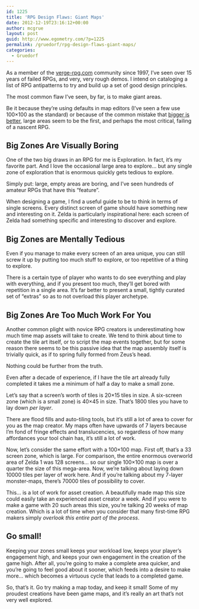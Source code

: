 ```yaml
---
id: 1225
title: 'RPG Design Flaws: Giant Maps'
date: 2012-12-19T23:16:12+00:00
author: mcgrue
layout: post
guid: http://www.egometry.com/?p=1225
permalink: /gruedorf/rpg-design-flaws-giant-maps/
categories:
  - Gruedorf
---
```

As a member of the <a href=http://verge-rpg.com>verge-rpg.com</a> community since 1997, I&#8217;ve seen over 15 years of failed RPGs, and very, very rough demos. I intend on cataloging a list of RPG antipatterns to try and build up a set of good design principles.

The most common flaw I&#8217;ve seen, by far, is to make giant areas.

Be it because they&#8217;re using defaults in map editors (I&#8217;ve seen a few use 100&#215;100 as the standard) or because of the common mistake that [bigger is better](http://www.egometry.com/gruedorf/bigger-better-more-and-the-rpg-curse/), large areas seem to be the first, and perhaps the most critical, failing of a nascent RPG.

## Big Zones Are Visually Boring

One of the two big draws in an RPG for me is Exploration. In fact, it&#8217;s my favorite part. And I love the occasional large area to explore&#8230; but any single zone of exploration that is enormous quickly gets tedious to explore.

Simply put: large, empty areas are boring, and I&#8217;ve seen hundreds of amateur RPGs that have this &#8220;feature&#8221;.

When designing a game, I find a useful guide to be to think in terms of single screens. Every distinct screen of game should have something new and interesting on it. Zelda is particularly inspirational here: each screen of Zelda had something specific and interesting to discover and explore.

## Big Zones are Mentally Tedious

Even if you manage to make every screen of an area unique, you can still screw it up by putting too much stuff to explore, or too repetitive of a thing to explore. 

There is a certain type of player who wants to do see everything and play with everything, and if you present too much, they&#8217;ll get bored with repetition in a single area. It&#8217;s far better to present a small, tightly curated set of &#8220;extras&#8221; so as to not overload this player archetype.

## Big Zones Are Too Much Work For You

Another common plight with novice RPG creators is underestimating how much time map assets will take to create. We tend to think about time to create the tile art itself, or to script the map events together, but for some reason there seems to be this passive idea that the map assembly itself is trivially quick, as if to spring fully formed from Zeus&#8217;s head.

Nothing could be further from the truth.

Even after a decade of experience, if I have the tile art already fully completed it takes me a minimum of half a day to make a small zone. 

Let&#8217;s say that a screen&#8217;s worth of tiles is 20&#215;15 tiles in size. A six-screen zone (which is a small zone) is 40&#215;45 in size. That&#8217;s 1800 tiles you have to lay down _per layer_.

There are flood fills and auto-tiling tools, but it&#8217;s still a lot of area to cover for you as the map creator. My maps often have upwards of 7 layers because I&#8217;m fond of fringe effects and translucencies, so regardless of how many affordances your tool chain has, it&#8217;s still a lot of work.

Now, let&#8217;s consider the same effort with a 100&#215;100 map. First off, that&#8217;s a 33 screen zone, which is large. For comparison, the entire enormous overworld area of Zelda 1 was 128 screens&#8230; so our single 100&#215;100 map is over a quarter the size of this mega-area. Now, we&#8217;re talking about laying down 10000 tiles per layer of work here. And if you&#8217;re talking about my 7-layer monster-maps, there&#8217;s 70000 tiles of possibility to cover.

This&#8230; is a lot of work for asset creation. A beautifully made map this size could easily take an experienced asset creator a week. And if you were to make a game with 20 such areas this size, you&#8217;re talking 20 weeks of map creation. Which is a lot of time when you consider that many first-time RPG makers simply _overlook this entire part of the process_.

## Go small!

Keeping your zones small keeps your workload low, keeps your player&#8217;s engagement high, and keeps your own engagement in the creation of the game high. After all, you&#8217;re going to make a complete area quicker, and you&#8217;re going to feel good about it sooner, which feeds into a desire to make more&#8230; which becomes a virtuous cycle that leads to a completed game.

So, that&#8217;s it. Go try making a map today, and keep it small! Some of my proudest creations have been game maps, and it&#8217;s really an art that&#8217;s not very well explored.